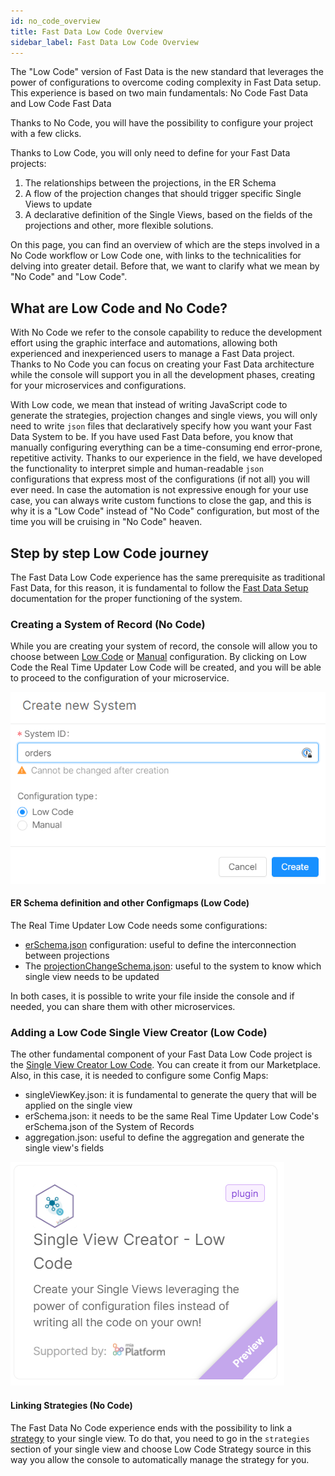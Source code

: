 ```yaml
---
id: no_code_overview
title: Fast Data Low Code Overview
sidebar_label: Fast Data Low Code Overview
---
```


The "Low Code" version of Fast Data is the new standard that leverages the power of configurations to overcome coding complexity in Fast Data setup.
This experience is based on two main fundamentals: No Code Fast Data and Low Code Fast Data

Thanks to No Code, you will have the possibility to configure your project with a few clicks.

Thanks to Low Code, you will only need to define for your Fast Data projects:

1. The relationships between the projections, in the ER Schema
2. A flow of the projection changes that should trigger specific Single Views to update
3. A declarative definition of the Single Views, based on the fields of the projections and other, more flexible solutions.

On this page, you can find an overview of which are the steps involved in a No Code workflow or Low Code one, with links to the technicalities for delving into greater detail. Before that, we want to clarify what we mean by "No Code" and "Low Code".

## What are Low Code and No Code?

With No Code we refer to the console capability to reduce the development effort using the graphic interface and automations, allowing both experienced and inexperienced users to manage a Fast Data project. Thanks to No Code you can focus on creating your Fast Data architecture while the console will support you in all the development phases, creating for your microservices and configurations.

With Low code, we mean that instead of writing JavaScript code to generate the strategies, projection changes and single views, you will only need to write `json` files that declaratively specify how you want your Fast Data System to be.
If you have used Fast Data before, you know that manually configuring everything can be a time-consuming end error-prone, repetitive activity. Thanks to our experience in the field, we have developed the functionality to interpret simple and human-readable `json` configurations that express most of the configurations (if not all) you will ever need.
In case the automation is not expressive enough for your use case, you can always write custom functions to close the gap, and this is why it is a "Low Code" instead of "No Code" configuration, but most of the time you will be cruising in "No Code" heaven.

## Step by step Low Code journey

The Fast Data Low Code experience has the same prerequisite as traditional Fast Data, for this reason, it is fundamental to follow the [Fast Data Setup](setup_fast_data) documentation for the proper functioning of the system.

### Creating a System of Record (No Code)

While you are creating your system of record, the console will allow you to choose between [Low Code](./real_time_updater/low-code-configuration) or [Manual](./real_time_updater/manual-configuration) configuration. By clicking on Low Code the Real Time Updater Low Code will be created, and you will be able to proceed to the configuration of your microservice.

![systemcreation](./img/systemcreation.png)

#### ER Schema definition and other Configmaps (Low Code)

The Real Time Updater Low Code needs some configurations:

- [erSchema.json](./real_time_updater/low-code-configuration#er-schema-configuration) configuration: useful to define the interconnection between projections
- The [projectionChangeSchema.json](./real_time_updater/low-code-configuration#projection-changes-collection): useful to the system to know which single view needs to be updated

In both cases, it is possible to write your file inside the console and if needed, you can share them with other microservices.

### Adding a Low Code Single View Creator (Low Code)

The other fundamental component of your Fast Data Low Code project is the [Single View Creator Low Code](./single_view_creator/low_code_configuration.md).
You can create it from our Marketplace.
Also, in this case, it is needed to configure some Config Maps:

- singleViewKey.json: it is fundamental to generate the query that will be applied on the single view
- erSchema.json: it needs to be the same Real Time Updater Low Code's erSchema.json of the System of Records
- aggregation.json: useful to define the aggregation and generate the single view's fields

![Singleviewlowcode](./img/singleviewlowcode.png)

#### Linking Strategies (No Code)

The Fast Data No Code experience ends with the possibility to link a [strategy](./single_view#link-projections-to-the-single-view) to your single view. To do that, you need to go in the `strategies` section of your single view and choose Low Code Strategy source in this way you allow the console to automatically manage the strategy for you.
